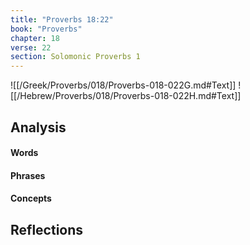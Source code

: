 ```yaml
---
title: "Proverbs 18:22"
book: "Proverbs"
chapter: 18
verse: 22
section: Solomonic Proverbs 1
---
```

![[/Greek/Proverbs/018/Proverbs-018-022G.md#Text]]
![[/Hebrew/Proverbs/018/Proverbs-018-022H.md#Text]]

## Analysis

#### Words

#### Phrases

#### Concepts

## Reflections
